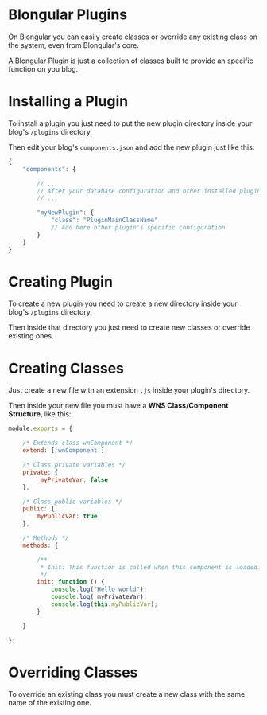 Blongular Plugins
=============

On Blongular you can easily create classes or override any existing class on the system, even from Blongular's core.

A Blongular Plugin is just a collection of classes built to provide an specific function on you blog.

# Installing a Plugin

To install a plugin you just need to put the new plugin directory inside your blog's `/plugins` directory.

Then edit your blog's `components.json` and add the new plugin just like this:

````js
{
	"components": {

		// ...
		// After your database configuration and other installed plugins
		// ...

		"myNewPlugin": {
			"class": "PluginMainClassName"
			// Add here other plugin's specific configuration
		}
	}
}

````

# Creating Plugin

To create a new plugin you need to create a new directory inside your blog's `/plugins` directory.

Then inside that directory you just need to create new classes or override existing ones.

# Creating Classes

Just create a new file with an extension `.js` inside your plugin's directory.

Then inside your new file you must have a **WNS Class/Component Structure**, like this:

````js
module.exports = {

	/* Extends class wnComponent */
	extend: ['wnComponent'],

	/* Class private variables */
	private: {
		_myPrivateVar: false
	},

	/* Class public variables */
	public: {
		myPublicVar: true
	},

	/* Methods */
	methods: {

		/**
		 * Init: This function is called when this component is loaded.
		 */
		init: function () {
			console.log("Hello world");
			console.log(_myPrivateVar);
			console.log(this.myPublicVar);
		}

	}

};
````

# Overriding Classes

To override an existing class you must create a new class with the same name of the existing one.